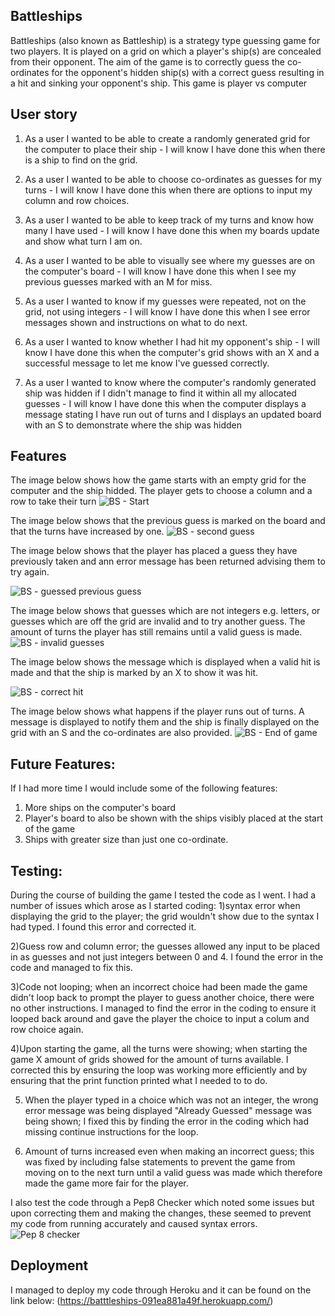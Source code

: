 
## Battleships
Battleships (also known as Battleship) is a strategy type guessing game for two players. It is played on a grid on which a player's ship(s) are concealed from their opponent. The aim of the game is to correctly guess the co-ordinates for the opponent's hidden ship(s) with a correct guess resulting in a hit and sinking your opponent's ship. This game is player vs computer

## User story 
1) As a user I wanted to be able to create a randomly generated grid for the computer to place their ship - I will know I have done this when there is a ship to find on the grid.

2) As a user I wanted to be able to choose co-ordinates as guesses for my turns - I will know I have done this when there are options to input my column and row choices.

3) As a user I wanted to be able to keep track of my turns and know how many I have used - I will know I have done this when my boards update and show what turn I am on.

4) As a user I wanted to be able to visually see where my guesses are on the computer's board - I will know I have done this when I see my previous guesses marked with an M for miss.

5) As a user I wanted to know if my guesses were repeated, not on the grid, not using integers - I will know I have done this when I see error messages shown and instructions on what to do next.

6) As a user I wanted to know whether I had hit my opponent's ship - I will know I have done this when the computer's grid shows with an X and a successful message to let me know I've guessed correctly.

7) As a user I wanted to know where the computer's randomly generated ship was hidden if I didn't manage to find it within all my allocated guesses - I will know I have done this when the computer displays a message stating I have run out of turns and I displays an updated board with an S to demonstrate where the ship was hidden 

## Features

The image below shows how the game starts with an empty grid for the computer and the ship hidded.  The player gets to choose a column and a row to take their turn
![BS - Start](https://github.com/user-attachments/assets/266b5431-3d0e-48db-bd1e-a2e994080feb)

The image below shows that the previous guess is marked on the board and that the turns have increased by one.
![BS - second guess](https://github.com/user-attachments/assets/1783f6be-b7d2-4d39-9260-e263ff96b88a)

The image below shows that the player has placed a guess they have previously taken and ann error message has been returned
advising them to try again.

![BS - guessed previous guess](https://github.com/user-attachments/assets/257807c1-a0d7-4fe9-84ed-555f2394275b)

The image below shows that guesses which are not integers e.g. letters, or guesses which are off the grid are invalid and to
try another guess. The amount of turns the player has still remains until a valid guess is made.
![BS - invalid guesses](https://github.com/user-attachments/assets/69fa9542-baf2-44f0-8eef-e3fa39bc89eb)

The image below shows the message which is displayed when a valid hit is made and that the ship is marked by an X to show it
was hit.

![BS - correct hit](https://github.com/user-attachments/assets/16256b48-b892-4b4d-8b30-8b50b13e5c65)

The image below shows what happens if the player runs out of turns. A message is displayed to notify them and the ship is
finally displayed on the grid with an S and the co-ordinates are also provided.
![BS - End of game](https://github.com/user-attachments/assets/1fac3e97-2be8-4d4c-8eb5-93d793287987)

## Future Features:
If I had more time I would include some of the following features:
1) More ships on the computer's board
2) Player's board to also be shown with the ships visibly placed at the start of the game
3) Ships with greater size than just one co-ordinate.

## Testing:
During the course of building the game I tested the code as I went. I had a number of issues which arose as I started coding:
1)syntax error when displaying the grid to the player; the grid wouldn't show due to the syntax I had typed. I found this error and corrected it.

2)Guess row and column error; the guesses allowed any input to be placed in as guesses and not just integers between 0 and 4. I found the error in the code and managed to fix this.

3)Code not looping; when an incorrect choice had been made the game didn't loop back to prompt the player to guess another choice, there were no other instructions.  I managed to find the error in the coding to ensure it looped back around and gave the player the choice to input a colum and row choice again.

4)Upon starting the game, all the turns were showing; when starting the game X amount of grids showed for the amount of turns available. I corrected this by ensuring the loop was working more efficiently and by ensuring that the print function printed what I needed to to do.

5) When the player typed in a choice which was not an integer, the wrong error message was being displayed "Already Guessed" message was being shown; I fixed this by finding the error in the coding which had missing continue instructions for the loop.

6) Amount of turns increased even when making an incorrect guess; this was fixed by including false statements to prevent the game from moving on to the next turn until a valid guess was made which therefore made the game more fair for the player.

I also test the code through a Pep8 Checker which noted some issues but upon correcting them and making the changes, these seemed to prevent my code from running accurately and caused syntax errors.
![Pep 8 checker](https://github.com/user-attachments/assets/2ca28310-8538-4a82-9152-82c79fa8618d)

## Deployment
I managed to deploy my code through Heroku and it can be found on the link below:
(https://batttleships-091ea881a49f.herokuapp.com/)  






